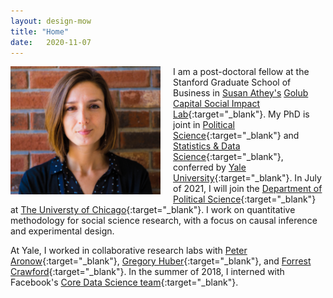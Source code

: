 ```yaml
---
layout: design-mow
title: "Home"
date:   2020-11-07
---
```

<img style="float: left; width: 240px; margin: 0 20px 10px 0" src="/assets/molly_brick.jpg" alt="pic" />

I am a post-doctoral fellow at the Stanford Graduate School of Business in [Susan Athey's](https://athey.people.stanford.edu/) [Golub Capital Social Impact Lab](https://www.gsb.stanford.edu/faculty-research/centers-initiatives/sil){:target="_blank"}. My PhD is joint in [Political Science](http://politicalscience.yale.edu/){:target="_blank"} and [Statistics & Data Science](http://statistics.yale.edu/){:target="_blank"}, conferred by [Yale University](http://www.yale.edu/){:target="_blank"}. In July of 2021, I will join the [Department of Political Science](https://political-science.uchicago.edu/){:target="_blank"} at [The Universty of Chicago](https://www.uchicago.edu/){:target="_blank"}. I work on quantitative methodology for social science research, with a focus on causal inference and experimental design. 

At Yale, I worked in collaborative research labs with [Peter Aronow](http://aronow.research.yale.edu/){:target="_blank"}, [Gregory Huber](http://huber.research.yale.edu/gspd.html){:target="_blank"}, and [Forrest Crawford](http://www.crawfordlab.io/people/){:target="_blank"}. In the summer of 2018, I interned with Facebook's [Core Data Science team](https://research.fb.com/category/data-science/){:target="_blank"}.
